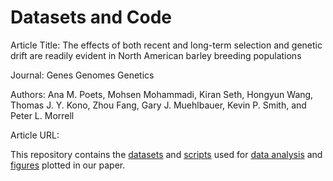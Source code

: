 Datasets and Code
==================
Article Title: The effects of both recent and long-term selection and genetic drift are readily evident in North American barley breeding populations

Journal: Genes Genomes Genetics

Authors: Ana M. Poets, Mohsen Mohammadi, Kiran Seth, Hongyun Wang, Thomas J. Y. Kono, Zhou Fang, Gary J. Muehlbauer, Kevin P. Smith, and Peter L. Morrell

Article URL:

This repository contains the [datasets](Datasets) and [scripts](Scripts) used for [data analysis](Scripts/Analysis_Scripts) and [figures](Scripts/Figures_Scripts) plotted in our paper.


